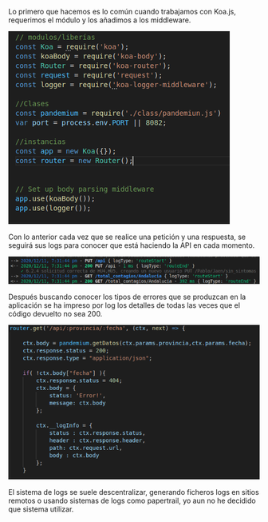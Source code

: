 Lo primero que hacemos es lo común cuando trabajamos con Koa.js, requerimos el módulo y los añadimos a los middleware.
 
![intancias](img/hito6/k1.png)
 
Con lo anterior cada vez que se realice una petición y una respuesta, se seguirá sus logs para conocer que está haciendo la API en cada momento.
 
![get y put](img/hito6/k2.png)
 
Después buscando conocer los tipos de errores que se produzcan en la aplicación se ha impreso por log los detalles de todas las veces que el código devuelto no sea 200.
 
![salida con errores](img/hito6/k3.png)
 
El sistema de logs se suele descentralizar, generando ficheros logs en sitios remotos o usando sistemas de logs como papertrail, yo aun no he decidido que sistema utilizar.

